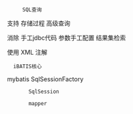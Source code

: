 

         SQL查询
支持      存储过程
         高级查询


消除     手工jdbc代码
         参数手工配置
         结果集检索

使用       XML
           注解


      iBATIS核心


mybatis    SqlSessionFactory
       
           SqlSession

           mapper

